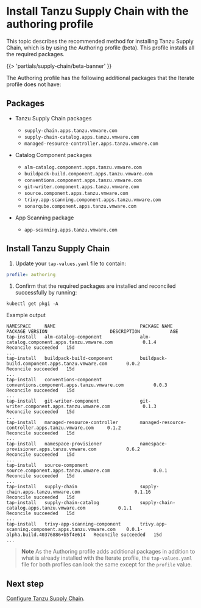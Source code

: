 # Install Tanzu Supply Chain with the authoring profile

This topic describes the recommended method for installing Tanzu Supply Chain, which is by using the
Authoring profile (beta). This profile installs all the required packages.

{{> 'partials/supply-chain/beta-banner' }}

The Authoring profile has the following additional packages that the Iterate profile does not have:

## <a id='tsc-packages'></a>Packages

- Tanzu Supply Chain packages

  - `supply-chain.apps.tanzu.vmware.com`
  - `supply-chain-catalog.apps.tanzu.vmware.com`
  - `managed-resource-controller.apps.tanzu.vmware.com`

- Catalog Component packages

  - `alm-catalog.component.apps.tanzu.vmware.com`
  - `buildpack-build.component.apps.tanzu.vmware.com`
  - `conventions.component.apps.tanzu.vmware.com`
  - `git-writer.component.apps.tanzu.vmware.com`
  - `source.component.apps.tanzu.vmware.com`
  - `trivy.app-scanning.component.apps.tanzu.vmware.com`
  - `sonarqube.component.apps.tanzu.vmware.com`

- App Scanning package

  - `app-scanning.apps.tanzu.vmware.com`

## Install Tanzu Supply Chain

1. Update your `tap-values.yaml` file to contain:

  ```yaml
  profile: authoring
  ```

1. Confirm that the required packages are installed and reconciled successfully by running:

  ```console
  kubectl get pkgi -A
  ```

  Example output

  ```console
  NAMESPACE     NAME                               PACKAGE NAME                                          PACKAGE VERSION                       DESCRIPTION           AGE
  tap-install   alm-catalog-component              alm-catalog.component.apps.tanzu.vmware.com           0.1.4                                 Reconcile succeeded   15d
  ...
  tap-install   buildpack-build-component          buildpack-build.component.apps.tanzu.vmware.com       0.0.2                                 Reconcile succeeded   15d
  ...
  tap-install   conventions-component              conventions.component.apps.tanzu.vmware.com           0.0.3                                 Reconcile succeeded   15d
  ...
  tap-install   git-writer-component               git-writer.component.apps.tanzu.vmware.com            0.1.3                                 Reconcile succeeded   15d
  ...
  tap-install   managed-resource-controller        managed-resource-controller.apps.tanzu.vmware.com     0.1.2                                 Reconcile succeeded   15d
  ...
  tap-install   namespace-provisioner              namespace-provisioner.apps.tanzu.vmware.com           0.6.2                                 Reconcile succeeded   15d
  ...
  tap-install   source-component                   source.component.apps.tanzu.vmware.com                0.0.1                                 Reconcile succeeded   15d
  ...
  tap-install   supply-chain                       supply-chain.apps.tanzu.vmware.com                    0.1.16                                Reconcile succeeded   15d
  tap-install   supply-chain-catalog               supply-chain-catalog.apps.tanzu.vmware.com            0.1.1                                 Reconcile succeeded   15d
  ...
  tap-install   trivy-app-scanning-component       trivy.app-scanning.component.apps.tanzu.vmware.com    0.0.1-alpha.build.40376886+b5f4e614   Reconcile succeeded   15d
  ...
  ```

  >**Note** As the Authoring profile adds additional packages in addition to what is already
  installed with the Iterate profile, the `tap-values.yaml` file for both profiles can look the
  same except for the `profile` value.

## Next step

[Configure Tanzu Supply Chain](./post-install-configuration.hbs.md).
